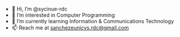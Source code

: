 - 👋 Hi, I’m @sycinue-rdc
- 👀 I’m interested in Computer Programming
- 🌱 I’m currently learning Information & Communications Technology
- 📫 Reach me at sanchezeunicys.rdc@gmail.com

<!---
sycinue-rdc/sycinue-rdc is a ✨ special ✨ repository because its `README.md` (this file) appears on your GitHub profile.
You can click the Preview link to take a look at your changes.
--->
